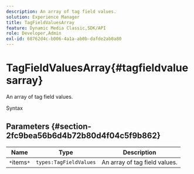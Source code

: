 ```yaml
---
description: An array of tag field values.
solution: Experience Manager
title: TagFieldValuesArray
feature: Dynamic Media Classic,SDK/API
role: Developer,Admin
exl-id: 68762d4c-b006-4a1a-ab0b-dafde2ab0a80
---
```

# TagFieldValuesArray{#tagfieldvaluesarray}

An array of tag field values.

 Syntax 

## Parameters {#section-2fc9bea56b6d4b72b80d4f04c5f9b862}

|  Name  | Type  | Description  |
|---|---|---|
|  `*`items`*`  | `types:TagFieldValues`  | An array of tag field values.  |
